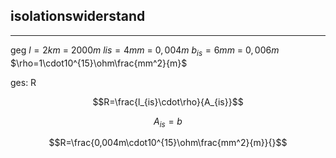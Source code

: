 ## isolationswiderstand
___
geg
$l=2km$ = $2000m$
$lis=4mm$ = $0,004m$
$b_{is}=6mm$ = $0,006m$
$\rho=1\cdot10^{15}\ohm\frac{mm^2}{m}$ 

ges: R

$$R=\frac{l_{is}\cdot\rho}{A_{is}}$$

$$A_{is}=b_{}$$

$$R=\frac{0,004m\cdot10^{15}\ohm\frac{mm^2}{m}}{}$$